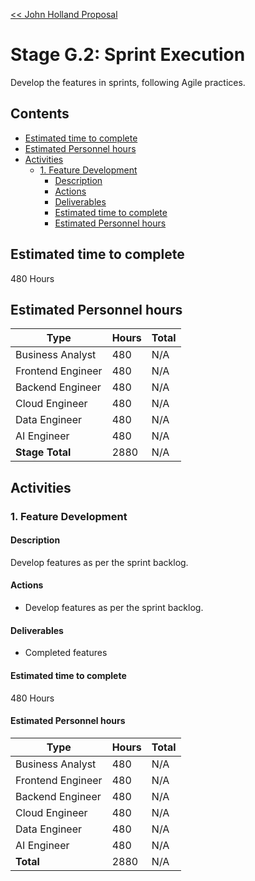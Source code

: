 [<< John Holland Proposal](../../../proposal.md)

# Stage G.2: Sprint Execution

Develop the features in sprints, following Agile practices.

## <a name='Contents'></a>Contents
<!-- vscode-markdown-toc -->
* [Estimated time to complete](#Estimatedtimetocomplete)
* [Estimated Personnel hours](#EstimatedPersonnelhours)
* [Activities](#Activities)
	* [1. Feature Development](#FeatureDevelopment)
		* [Description](#Description)
		* [Actions](#Actions)
		* [Deliverables](#Deliverables)
		* [Estimated time to complete](#Estimatedtimetocomplete-1)
		* [Estimated Personnel hours](#EstimatedPersonnelhours-1)

<!-- vscode-markdown-toc-config
	numbering=false
	autoSave=false
	/vscode-markdown-toc-config -->
<!-- /vscode-markdown-toc -->

## <a name='Estimatedtimetocomplete'></a>Estimated time to complete

480 Hours

## <a name='EstimatedPersonnelhours'></a>Estimated Personnel hours

| Type             | Hours | Total    |
|------------------|-------|----------|
| Business Analyst | 480   | N/A      |
| Frontend Engineer| 480   | N/A      |
| Backend Engineer | 480   | N/A      |
| Cloud Engineer   | 480   | N/A      |
| Data Engineer    | 480   | N/A      |
| AI Engineer      | 480   | N/A      |
| **Stage Total**  | 2880  | N/A      |

## <a name='Activities'></a>Activities

### <a name='FeatureDevelopment'></a>1. Feature Development

#### <a name='Description'></a>Description

Develop features as per the sprint backlog.

#### <a name='Actions'></a>Actions

- Develop features as per the sprint backlog.

#### <a name='Deliverables'></a>Deliverables

- Completed features

#### <a name='Estimatedtimetocomplete-1'></a>Estimated time to complete

480 Hours

#### <a name='EstimatedPersonnelhours-1'></a>Estimated Personnel hours

| Type             | Hours | Total    |
|------------------|-------|----------|
| Business Analyst | 480   | N/A      |
| Frontend Engineer| 480   | N/A      |
| Backend Engineer | 480   | N/A      |
| Cloud Engineer   | 480   | N/A      |
| Data Engineer    | 480   | N/A      |
| AI Engineer      | 480   | N/A      |
| **Total**        | 2880  | N/A      |
